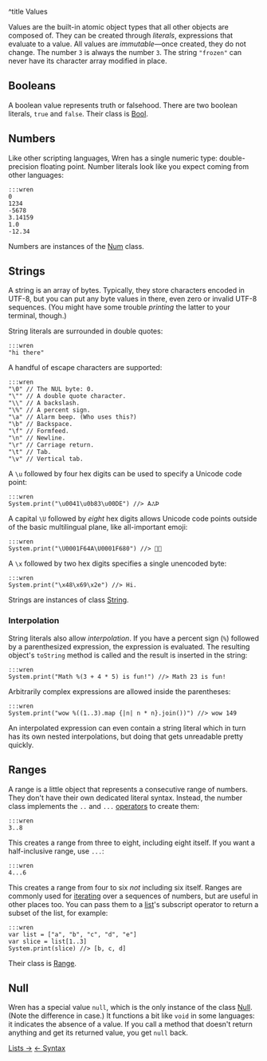 ^title Values

Values are the built-in atomic object types that all other objects are composed
of. They can be created through *literals*, expressions that evaluate to a
value. All values are *immutable*&mdash;once created, they do not change. The
number `3` is always the number `3`. The string `"frozen"` can never have its
character array modified in place.

## Booleans

A boolean value represents truth or falsehood. There are two boolean literals,
`true` and `false`. Their class is [Bool][].

[bool]: modules/core/bool.html

## Numbers

Like other scripting languages, Wren has a single numeric type:
double-precision floating point. Number literals look like you expect coming
from other languages:

    :::wren
    0
    1234
    -5678
    3.14159
    1.0
    -12.34

Numbers are instances of the [Num][] class.

[num]: modules/core/num.html

## Strings

A string is an array of bytes. Typically, they store characters encoded in
UTF-8, but you can put any byte values in there, even zero or invalid UTF-8
sequences. (You might have some trouble *printing* the latter to your terminal,
though.)

String literals are surrounded in double quotes:

    :::wren
    "hi there"

A handful of escape characters are supported:

    :::wren
    "\0" // The NUL byte: 0.
    "\"" // A double quote character.
    "\\" // A backslash.
    "\%" // A percent sign.
    "\a" // Alarm beep. (Who uses this?)
    "\b" // Backspace.
    "\f" // Formfeed.
    "\n" // Newline.
    "\r" // Carriage return.
    "\t" // Tab.
    "\v" // Vertical tab.

A `\u` followed by four hex digits can be used to specify a Unicode code point:

    :::wren
    System.print("\u0041\u0b83\u00DE") //> AஃÞ

A capital `\U` followed by *eight* hex digits allows Unicode code points outside
of the basic multilingual plane, like all-important emoji:

    :::wren
    System.print("\U0001F64A\U0001F680") //> 🙊🚀

A `\x` followed by two hex digits specifies a single unencoded byte:

    :::wren
    System.print("\x48\x69\x2e") //> Hi.

Strings are instances of class [String][].

[string]: modules/core/string.html

### Interpolation

String literals also allow *interpolation*. If you have a percent sign (`%`)
followed by a parenthesized expression, the expression is evaluated. The
resulting object's `toString` method is called and the result is inserted in the
string:

    :::wren
    System.print("Math %(3 + 4 * 5) is fun!") //> Math 23 is fun!

Arbitrarily complex expressions are allowed inside the parentheses:

    :::wren
    System.print("wow %((1..3).map {|n| n * n}.join())") //> wow 149

An interpolated expression can even contain a string literal which in turn has
its own nested interpolations, but doing that gets unreadable pretty quickly.

## Ranges

A range is a little object that represents a consecutive range of numbers. They
don't have their own dedicated literal syntax. Instead, the number class
implements the `..` and `...` [operators][] to create them:

[operators]: method-calls.html#operators

    :::wren
    3..8

This creates a range from three to eight, including eight itself. If you want a
half-inclusive range, use `...`:

    :::wren
    4...6

This creates a range from four to six *not* including six itself. Ranges are
commonly used for [iterating](control-flow.html#for-statements) over a
sequences of numbers, but are useful in other places too. You can pass them to
a [list](lists.html)'s subscript operator to return a subset of the list, for
example:

    :::wren
    var list = ["a", "b", "c", "d", "e"]
    var slice = list[1..3]
    System.print(slice) //> [b, c, d]

Their class is [Range][].

[range]: modules/core/range.html

## Null

Wren has a special value `null`, which is the only instance of the class
[Null][]. (Note the difference in case.) It functions a bit like `void` in some
languages: it indicates the absence of a value. If you call a method that
doesn't return anything and get its returned value, you get `null` back.

[null]: modules/core/null.html

<a class="right" href="lists.html">Lists &rarr;</a>
<a href="syntax.html">&larr; Syntax</a>
